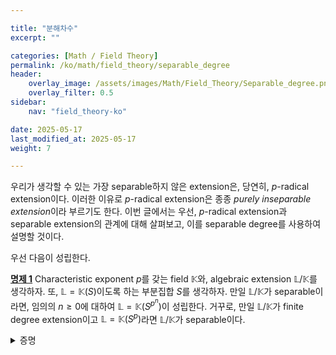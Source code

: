 ```yaml
---

title: "분해차수"
excerpt: ""

categories: [Math / Field Theory]
permalink: /ko/math/field_theory/separable_degree
header:
    overlay_image: /assets/images/Math/Field_Theory/Separable_degree.png
    overlay_filter: 0.5
sidebar: 
    nav: "field_theory-ko"

date: 2025-05-17
last_modified_at: 2025-05-17
weight: 7

---
```


우리가 생각할 수 있는 가장 separable하지 않은 extension은, 당연히, $p$-radical extension이다. 이러한 이유로 $p$-radical extension은 종종 *purely inseparable extension*이라 부르기도 한다. 이번 글에서는 우선, $p$-radical extension과 separable extension의 관계에 대해 살펴보고, 이를 separable degree를 사용하여 설명할 것이다. 

우선 다음이 성립한다. 

<div class="proposition" markdown="1">

<ins id="prop1">**명제 1**</ins> Characteristic exponent $p$를 갖는 field $\mathbb{K}$와, algebraic extension $\mathbb{L}/\mathbb{K}$를 생각하자. 또, $\mathbb{L}=\mathbb{K}(S)$이도록 하는 부분집합 $S$를 생각하자. 만일 $\mathbb{L}/\mathbb{K}$가 separable이라면, 임의의 $n\geq 0$에 대하여 $\mathbb{L}=\mathbb{K}(S^{p^n})$이 성립한다. 거꾸로, 만일 $\mathbb{L}/\mathbb{K}$가 finite degree extension이고 $\mathbb{L}=\mathbb{K}(S^p)$라면 $\mathbb{L}/\mathbb{K}$가 separable이다. 

</div>
<details class="proof" markdown="1">
<summary>증명</summary>

언제나 그렇듯 $p=1$인 경우는 증명할 것이 없다. 따라서 $p\neq 1$인 경우만 보면 충분하다. 

우선 [§체, ⁋명제 12](/ko/math/field_theory/fields#prop12)로부터 $\mathbb{K}(S^p)=\mathbb{K}(\mathbb{L}^p)=\mathbb{K}[\mathbb{L}^p]$이 성립한다. 이제 $

</details>